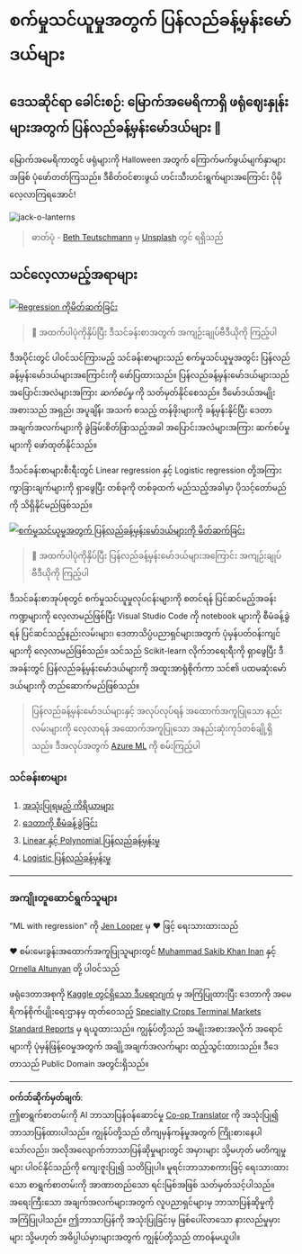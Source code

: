 <!--
CO_OP_TRANSLATOR_METADATA:
{
  "original_hash": "508582278dbb8edd2a8a80ac96ef416c",
  "translation_date": "2025-09-05T11:25:52+00:00",
  "source_file": "2-Regression/README.md",
  "language_code": "my"
}
-->
# စက်မှုသင်ယူမှုအတွက် ပြန်လည်ခန့်မှန်းမော်ဒယ်များ  
## ဒေသဆိုင်ရာ ခေါင်းစဉ်: မြောက်အမေရိကာရှိ ဖရုံဈေးနှုန်းများအတွက် ပြန်လည်ခန့်မှန်းမော်ဒယ်များ 🎃  

မြောက်အမေရိကာတွင် ဖရုံများကို Halloween အတွက် ကြောက်မက်ဖွယ်မျက်နှာများအဖြစ် ပုံဖော်တတ်ကြသည်။ ဒီစိတ်ဝင်စားဖွယ် ဟင်းသီးဟင်းရွက်များအကြောင်း ပိုမိုလေ့လာကြရအောင်!  

![jack-o-lanterns](../../../2-Regression/images/jack-o-lanterns.jpg)  
> ဓာတ်ပုံ - <a href="https://unsplash.com/@teutschmann?utm_source=unsplash&utm_medium=referral&utm_content=creditCopyText">Beth Teutschmann</a> မှ <a href="https://unsplash.com/s/photos/jack-o-lanterns?utm_source=unsplash&utm_medium=referral&utm_content=creditCopyText">Unsplash</a> တွင် ရရှိသည်  

## သင်လေ့လာမည့်အရာများ  

[![Regression ကိုမိတ်ဆက်ခြင်း](https://img.youtube.com/vi/5QnJtDad4iQ/0.jpg)](https://youtu.be/5QnJtDad4iQ "Regression ကိုမိတ်ဆက်ခြင်း - ကြည့်ရန်နှိပ်ပါ!")  
> 🎥 အထက်ပါပုံကိုနှိပ်ပြီး ဒီသင်ခန်းစာအတွက် အကျဉ်းချုပ်ဗီဒီယိုကို ကြည့်ပါ  

ဒီအပိုင်းတွင် ပါဝင်သင်ကြားမည့် သင်ခန်းစာများသည် စက်မှုသင်ယူမှုအတွင်း ပြန်လည်ခန့်မှန်းမော်ဒယ်များအကြောင်းကို ဖော်ပြထားသည်။ ပြန်လည်ခန့်မှန်းမော်ဒယ်များသည် အပြောင်းအလဲများအကြား _ဆက်စပ်မှု_ ကို သတ်မှတ်နိုင်စေသည်။ ဒီမော်ဒယ်အမျိုးအစားသည် အရှည်၊ အပူချိန်၊ အသက် စသည့် တန်ဖိုးများကို ခန့်မှန်းနိုင်ပြီး ဒေတာအချက်အလက်များကို ခွဲခြမ်းစိတ်ဖြာသည့်အခါ အပြောင်းအလဲများအကြား ဆက်စပ်မှုများကို ဖော်ထုတ်နိုင်သည်။  

ဒီသင်ခန်းစာများစီးရီးတွင် Linear regression နှင့် Logistic regression တို့အကြား ကွာခြားချက်များကို ရှာဖွေပြီး တစ်ခုကို တစ်ခုထက် မည်သည့်အခါမှာ ပိုသင့်တော်မည်ကို သိရှိနိုင်မည်ဖြစ်သည်။  

[![စက်မှုသင်ယူမှုအတွက် ပြန်လည်ခန့်မှန်းမော်ဒယ်များကို မိတ်ဆက်ခြင်း](https://img.youtube.com/vi/XA3OaoW86R8/0.jpg)](https://youtu.be/XA3OaoW86R8 "စက်မှုသင်ယူမှုအတွက် ပြန်လည်ခန့်မှန်းမော်ဒယ်များကို မိတ်ဆက်ခြင်း")  

> 🎥 အထက်ပါပုံကိုနှိပ်ပြီး ပြန်လည်ခန့်မှန်းမော်ဒယ်များအကြောင်း အကျဉ်းချုပ်ဗီဒီယိုကို ကြည့်ပါ  

ဒီသင်ခန်းစာအုပ်စုတွင် စက်မှုသင်ယူမှုလုပ်ငန်းများကို စတင်ရန် ပြင်ဆင်မည့်အခန်းကဏ္ဍများကို လေ့လာမည်ဖြစ်ပြီး Visual Studio Code ကို notebook များကို စီမံခန့်ခွဲရန် ပြင်ဆင်သည့်နည်းလမ်းများ၊ ဒေတာသိပ္ပံပညာရှင်များအတွက် ပုံမှန်ပတ်ဝန်းကျင်များကို လေ့လာမည်ဖြစ်သည်။ သင်သည် Scikit-learn လိုက်ဘရေးရီးကို ရှာဖွေပြီး ဒီအခန်းတွင် ပြန်လည်ခန့်မှန်းမော်ဒယ်များကို အထူးအာရုံစိုက်ကာ သင်၏ ပထမဆုံးမော်ဒယ်များကို တည်ဆောက်မည်ဖြစ်သည်။  

> ပြန်လည်ခန့်မှန်းမော်ဒယ်များနှင့် အလုပ်လုပ်ရန် အထောက်အကူပြုသော နည်းလမ်းများကို လေ့လာရန် အထောက်အကူပြုသော အနည်းဆုံးကုဒ်တစ်ချို့ရှိသည်။ ဒီအလုပ်အတွက် [Azure ML](https://docs.microsoft.com/learn/modules/create-regression-model-azure-machine-learning-designer/?WT.mc_id=academic-77952-leestott) ကို စမ်းကြည့်ပါ  

### သင်ခန်းစာများ  

1. [အသုံးပြုရမည့် ကိရိယာများ](1-Tools/README.md)  
2. [ဒေတာကို စီမံခန့်ခွဲခြင်း](2-Data/README.md)  
3. [Linear နှင့် Polynomial ပြန်လည်ခန့်မှန်းမှု](3-Linear/README.md)  
4. [Logistic ပြန်လည်ခန့်မှန်းမှု](4-Logistic/README.md)  

---  
### အကျိုးတူဆောင်ရွက်သူများ  

"ML with regression" ကို [Jen Looper](https://twitter.com/jenlooper) မှ ♥️ ဖြင့် ရေးသားထားသည်  

♥️ စမ်းမေးခွန်းအထောက်အကူပြုသူများတွင် [Muhammad Sakib Khan Inan](https://twitter.com/Sakibinan) နှင့် [Ornella Altunyan](https://twitter.com/ornelladotcom) တို့ ပါဝင်သည်  

ဖရုံဒေတာအစုကို [Kaggle တွင်ရှိသော ဒီပရောဂျက်](https://www.kaggle.com/usda/a-year-of-pumpkin-prices) မှ အကြံပြုထားပြီး ဒေတာကို အမေရိကန်စိုက်ပျိုးရေးဌာနမှ ထုတ်ဝေသည့် [Specialty Crops Terminal Markets Standard Reports](https://www.marketnews.usda.gov/mnp/fv-report-config-step1?type=termPrice) မှ ရယူထားသည်။ ကျွန်ုပ်တို့သည် အမျိုးအစားအလိုက် အရောင်များကို ပုံမှန်ဖြန့်ဝေမှုအတွက် အချို့အချက်အလက်များ ထည့်သွင်းထားသည်။ ဒီဒေတာသည် Public Domain အတွင်းရှိသည်။  

---

**ဝက်ဘ်ဆိုက်မှတ်ချက်**:  
ဤစာရွက်စာတမ်းကို AI ဘာသာပြန်ဝန်ဆောင်မှု [Co-op Translator](https://github.com/Azure/co-op-translator) ကို အသုံးပြု၍ ဘာသာပြန်ထားပါသည်။ ကျွန်ုပ်တို့သည် တိကျမှန်ကန်မှုအတွက် ကြိုးစားနေပါသော်လည်း၊ အလိုအလျောက်ဘာသာပြန်ဆိုမှုများတွင် အမှားများ သို့မဟုတ် မတိကျမှုများ ပါဝင်နိုင်သည်ကို ကျေးဇူးပြု၍ သတိပြုပါ။ မူရင်းဘာသာစကားဖြင့် ရေးသားထားသော စာရွက်စာတမ်းကို အာဏာတည်သော ရင်းမြစ်အဖြစ် သတ်မှတ်သင့်ပါသည်။ အရေးကြီးသော အချက်အလက်များအတွက် လူပညာရှင်များမှ ဘာသာပြန်ဆိုမှုကို အကြံပြုပါသည်။ ဤဘာသာပြန်ကို အသုံးပြုခြင်းမှ ဖြစ်ပေါ်လာသော နားလည်မှုမှားများ သို့မဟုတ် အဓိပ္ပါယ်မှားများအတွက် ကျွန်ုပ်တို့သည် တာဝန်မယူပါ။